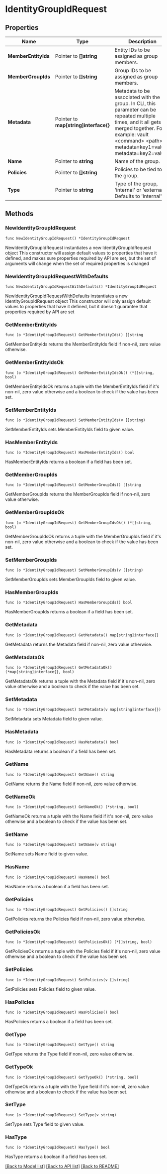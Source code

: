 # IdentityGroupIdRequest

## Properties

Name | Type | Description | Notes
------------ | ------------- | ------------- | -------------
**MemberEntityIds** | Pointer to **[]string** | Entity IDs to be assigned as group members. | [optional] 
**MemberGroupIds** | Pointer to **[]string** | Group IDs to be assigned as group members. | [optional] 
**Metadata** | Pointer to **map[string]interface{}** | Metadata to be associated with the group. In CLI, this parameter can be repeated multiple times, and it all gets merged together. For example: vault &lt;command&gt; &lt;path&gt; metadata&#x3D;key1&#x3D;value1 metadata&#x3D;key2&#x3D;value2 | [optional] 
**Name** | Pointer to **string** | Name of the group. | [optional] 
**Policies** | Pointer to **[]string** | Policies to be tied to the group. | [optional] 
**Type** | Pointer to **string** | Type of the group, &#39;internal&#39; or &#39;external&#39;. Defaults to &#39;internal&#39; | [optional] 

## Methods

### NewIdentityGroupIdRequest

`func NewIdentityGroupIdRequest() *IdentityGroupIdRequest`

NewIdentityGroupIdRequest instantiates a new IdentityGroupIdRequest object
This constructor will assign default values to properties that have it defined,
and makes sure properties required by API are set, but the set of arguments
will change when the set of required properties is changed

### NewIdentityGroupIdRequestWithDefaults

`func NewIdentityGroupIdRequestWithDefaults() *IdentityGroupIdRequest`

NewIdentityGroupIdRequestWithDefaults instantiates a new IdentityGroupIdRequest object
This constructor will only assign default values to properties that have it defined,
but it doesn't guarantee that properties required by API are set

### GetMemberEntityIds

`func (o *IdentityGroupIdRequest) GetMemberEntityIds() []string`

GetMemberEntityIds returns the MemberEntityIds field if non-nil, zero value otherwise.

### GetMemberEntityIdsOk

`func (o *IdentityGroupIdRequest) GetMemberEntityIdsOk() (*[]string, bool)`

GetMemberEntityIdsOk returns a tuple with the MemberEntityIds field if it's non-nil, zero value otherwise
and a boolean to check if the value has been set.

### SetMemberEntityIds

`func (o *IdentityGroupIdRequest) SetMemberEntityIds(v []string)`

SetMemberEntityIds sets MemberEntityIds field to given value.

### HasMemberEntityIds

`func (o *IdentityGroupIdRequest) HasMemberEntityIds() bool`

HasMemberEntityIds returns a boolean if a field has been set.

### GetMemberGroupIds

`func (o *IdentityGroupIdRequest) GetMemberGroupIds() []string`

GetMemberGroupIds returns the MemberGroupIds field if non-nil, zero value otherwise.

### GetMemberGroupIdsOk

`func (o *IdentityGroupIdRequest) GetMemberGroupIdsOk() (*[]string, bool)`

GetMemberGroupIdsOk returns a tuple with the MemberGroupIds field if it's non-nil, zero value otherwise
and a boolean to check if the value has been set.

### SetMemberGroupIds

`func (o *IdentityGroupIdRequest) SetMemberGroupIds(v []string)`

SetMemberGroupIds sets MemberGroupIds field to given value.

### HasMemberGroupIds

`func (o *IdentityGroupIdRequest) HasMemberGroupIds() bool`

HasMemberGroupIds returns a boolean if a field has been set.

### GetMetadata

`func (o *IdentityGroupIdRequest) GetMetadata() map[string]interface{}`

GetMetadata returns the Metadata field if non-nil, zero value otherwise.

### GetMetadataOk

`func (o *IdentityGroupIdRequest) GetMetadataOk() (*map[string]interface{}, bool)`

GetMetadataOk returns a tuple with the Metadata field if it's non-nil, zero value otherwise
and a boolean to check if the value has been set.

### SetMetadata

`func (o *IdentityGroupIdRequest) SetMetadata(v map[string]interface{})`

SetMetadata sets Metadata field to given value.

### HasMetadata

`func (o *IdentityGroupIdRequest) HasMetadata() bool`

HasMetadata returns a boolean if a field has been set.

### GetName

`func (o *IdentityGroupIdRequest) GetName() string`

GetName returns the Name field if non-nil, zero value otherwise.

### GetNameOk

`func (o *IdentityGroupIdRequest) GetNameOk() (*string, bool)`

GetNameOk returns a tuple with the Name field if it's non-nil, zero value otherwise
and a boolean to check if the value has been set.

### SetName

`func (o *IdentityGroupIdRequest) SetName(v string)`

SetName sets Name field to given value.

### HasName

`func (o *IdentityGroupIdRequest) HasName() bool`

HasName returns a boolean if a field has been set.

### GetPolicies

`func (o *IdentityGroupIdRequest) GetPolicies() []string`

GetPolicies returns the Policies field if non-nil, zero value otherwise.

### GetPoliciesOk

`func (o *IdentityGroupIdRequest) GetPoliciesOk() (*[]string, bool)`

GetPoliciesOk returns a tuple with the Policies field if it's non-nil, zero value otherwise
and a boolean to check if the value has been set.

### SetPolicies

`func (o *IdentityGroupIdRequest) SetPolicies(v []string)`

SetPolicies sets Policies field to given value.

### HasPolicies

`func (o *IdentityGroupIdRequest) HasPolicies() bool`

HasPolicies returns a boolean if a field has been set.

### GetType

`func (o *IdentityGroupIdRequest) GetType() string`

GetType returns the Type field if non-nil, zero value otherwise.

### GetTypeOk

`func (o *IdentityGroupIdRequest) GetTypeOk() (*string, bool)`

GetTypeOk returns a tuple with the Type field if it's non-nil, zero value otherwise
and a boolean to check if the value has been set.

### SetType

`func (o *IdentityGroupIdRequest) SetType(v string)`

SetType sets Type field to given value.

### HasType

`func (o *IdentityGroupIdRequest) HasType() bool`

HasType returns a boolean if a field has been set.


[[Back to Model list]](../README.md#documentation-for-models) [[Back to API list]](../README.md#documentation-for-api-endpoints) [[Back to README]](../README.md)


